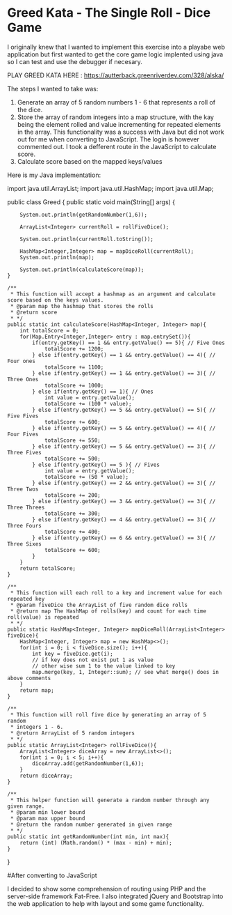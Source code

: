 # Greed Kata - The Single Roll - Dice Game
I originally knew that I wanted to implement this exercise into a playabe web application but first wanted to get the core game logic implented using java so I can test and use the debugger if necesary.

PLAY GREED KATA HERE : https://autterback.greenriverdev.com/328/alska/

The steps I wanted to take was:
1) Generate an array of 5 random numbers 1 - 6 that represents a roll of the dice.
2) Store the array of random integers into a map structure, with the kay being the element rolled and value incrementing for repeated elements in the array. This functionality was a success with Java but did not work out for me when converting to JavaScript. The login is however commented out. I took a defferent route in the JavaScript to calculate score.
3) Calculate score based on the mapped keys/values 

Here is my Java implementation:

import java.util.ArrayList;
import java.util.HashMap;
import java.util.Map;

public class Greed {
    public static void main(String[] args) {

        System.out.println(getRandomNumber(1,6));

        ArrayList<Integer> currentRoll = rollFiveDice();

        System.out.println(currentRoll.toString());

        HashMap<Integer,Integer> map = mapDiceRoll(currentRoll);
        System.out.println(map);

        System.out.println(calculateScore(map));
    }

    /**
     * This function will accept a hashmap as an argument and calculate score based on the keys values.
     * @param map the hashmap that stores the rolls
     * @return score
     * */
    public static int calculateScore(HashMap<Integer, Integer> map){
        int totalScore = 0;
        for(Map.Entry<Integer,Integer> entry : map.entrySet()){
            if(entry.getKey() == 1 && entry.getValue() == 5){ // Five Ones
                totalScore += 1200;
            } else if(entry.getKey() == 1 && entry.getValue() == 4){ // Four ones
                totalScore += 1100;
            } else if(entry.getKey() == 1 && entry.getValue() == 3){ // Three Ones
                totalScore += 1000;
            } else if(entry.getKey() == 1){ // Ones
                int value = entry.getValue();
                totalScore += (100 * value);
            } else if(entry.getKey() == 5 && entry.getValue() == 5){ // Five Fives
                totalScore += 600;
            } else if(entry.getKey() == 5 && entry.getValue() == 4){ // Four Fives
                totalScore += 550;
            } else if(entry.getKey() == 5 && entry.getValue() == 3){ // Three Fives
                totalScore += 500;
            } else if(entry.getKey() == 5 ){ // Fives
                int value = entry.getValue();
                totalScore += (50 * value);
            } else if(entry.getKey() == 2 && entry.getValue() == 3){ // Three Twos
                totalScore += 200;
            } else if(entry.getKey() == 3 && entry.getValue() == 3){ // Three Threes
                totalScore += 300;
            } else if(entry.getKey() == 4 && entry.getValue() == 3){ // Three Fours
                totalScore += 400;
            } else if(entry.getKey() == 6 && entry.getValue() == 3){ // Three Sixes
                totalScore += 600;
            }
        }
        return totalScore;
    }

    /**
     * This function will each roll to a key and increment value for each repeated key
     * @param fiveDice the ArrayList of five random dice rolls
     * @return map The HashMap of rolls(key) and count for each time roll(value) is repeated
     * */
    public static HashMap<Integer, Integer> mapDiceRoll(ArrayList<Integer> fiveDice){
        HashMap<Integer, Integer> map = new HashMap<>();
        for(int i = 0; i < fiveDice.size(); i++){
            int key = fiveDice.get(i);
            // if key does not exist put 1 as value
            // other wise sum 1 to the value linked to key
            map.merge(key, 1, Integer::sum); // see what merge() does in above comments
        }
        return map;
    }

    /**
     * This function will roll five dice by generating an array of 5 random
     * integers 1 - 6.
     * @return ArrayList of 5 random integers
     * */
    public static ArrayList<Integer> rollFiveDice(){
        ArrayList<Integer> diceArray = new ArrayList<>();
        for(int i = 0; i < 5; i++){
            diceArray.add(getRandomNumber(1,6));
        }
        return diceArray;
    }

    /**
     * This helper function will generate a random number through any given range.
     * @param min lower bound
     * @param max upper bound
     * @return the random number generated in given range
     * */
    public static int getRandomNumber(int min, int max){
        return (int) (Math.random() * (max - min) + min);
    }
}

#After converting to JavaScript 

I decided to show some comprehension of routing using PHP and the server-side framework Fat-Free.
I also integrated jQuery and Bootstrap into the web application to help with layout and some game functionality. 
